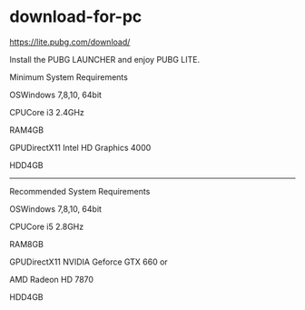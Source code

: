 # download-for-pc
https://lite.pubg.com/download/

Install the PUBG LAUNCHER and enjoy PUBG LITE.

Minimum System Requirements

OSWindows 7,8,10, 64bit

CPUCore i3 2.4GHz

RAM4GB

GPUDirectX11 Intel HD Graphics 4000

HDD4GB

---

Recommended System Requirements

OSWindows 7,8,10, 64bit

CPUCore i5 2.8GHz

RAM8GB

GPUDirectX11 NVIDIA Geforce GTX 660 or

AMD Radeon HD 7870

HDD4GB
